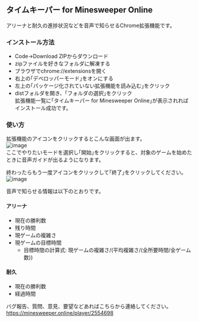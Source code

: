 ## タイムキーパー for Minesweeper Online

アリーナと耐久の進捗状況などを音声で知らせるChrome拡張機能です。  

### インストール方法
- Code→Download ZIPからダウンロード  
- zipファイルを好きなフォルダに解凍する  
- ブラウザでchrome://extensionsを開く  
- 右上の｢デベロッパーモード｣をオンにする  
- 左上の｢パッケージ化されていない拡張機能を読み込む｣をクリック  
- distフォルダを開き、｢フォルダの選択｣をクリック  
拡張機能一覧に｢タイムキーパー for Minesweeper Online｣が表示されればインストール成功です。  

### 使い方
拡張機能のアイコンをクリックするとこんな画面が出ます。  
![image](https://github.com/nagaogn/tkmine/assets/123641522/30b9cc22-ad78-4c57-ae82-00ae6bb78e78)  
ここでやりたいモードを選択し｢開始｣をクリックすると、対象のゲームを始めたときに音声ガイドが出るようになります。  

終わったらもう一度アイコンをクリックして｢終了｣をクリックしてください。  
![image](https://github.com/nagaogn/tkmine/assets/123641522/11fe72ad-f4eb-4d11-a2f6-a03758956a95)  

音声で知らせる情報は以下のとおりです。  

#### アリーナ
- 現在の勝利数  
- 残り時間  
- 現ゲームの複雑さ  
- 現ゲームの目標時間  
  - 目標時間の計算式: 現ゲームの複雑さ/(平均複雑さ/(全所要時間/全ゲーム数))
#### 耐久
- 現在の勝利数  
- 経過時間  

バグ報告、質問、意見、要望などあればこちらから連絡してください。  
https://minesweeper.online/player/2554698  

